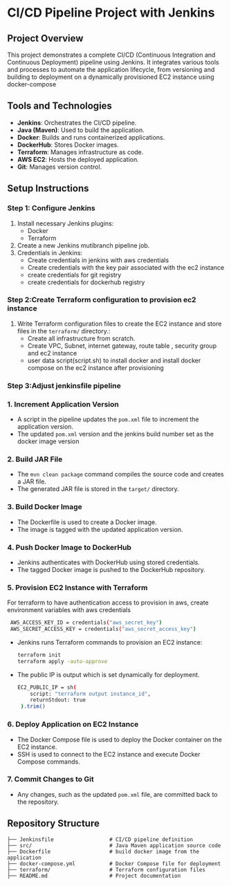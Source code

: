 # CI/CD Pipeline Project with Jenkins

## Project Overview
This project demonstrates a complete CI/CD (Continuous Integration and Continuous Deployment) pipeline using Jenkins. It integrates various tools and processes to automate the application lifecycle, from versioning and building to deployment on a dynamically provisioned EC2 instance using docker-compose

## Tools and Technologies
- **Jenkins**: Orchestrates the CI/CD pipeline.
- **Java (Maven)**: Used to build the application.
- **Docker**: Builds and runs containerized applications.
- **DockerHub**: Stores Docker images.
- **Terraform**: Manages infrastructure as code.
- **AWS EC2**: Hosts the deployed application.
- **Git**: Manages version control.

## Setup Instructions

### Step 1: Configure Jenkins
1. Install necessary Jenkins plugins:
   - Docker 
   - Terraform
2. Create a new Jenkins mutibranch pipeline job.
3. Credentials in Jenkins:
   - Create credentials in jenkins with aws credentials
   - Create credentials with the key pair associated with the ec2 instance
   - create credentials for git registry
   - create credentials for dockerhub registry
     


### Step 2:Create Terraform configuration to provision ec2 instance

1. Write Terraform configuration files to create the EC2 instance and store files in the `terraform/` directory.:
   - Create all infrastructure from scratch.
   - Create VPC, Subnet, internet gateway, route table , security group and ec2 instance
   - user data script(script.sh) to install docker and install docker compose on the ec2 instance after provisioning

### Step 3:Adjust jenkinsfile pipeline 

### 1. Increment Application Version
- A script in the pipeline updates the `pom.xml` file to increment the application version.
- The updated `pom.xml` version and the jenkins build number set as the docker image version

### 2. Build JAR File
- The `mvn clean package` command compiles the source code and creates a JAR file.
- The generated JAR file is stored in the `target/` directory.

### 3. Build Docker Image
- The Dockerfile is used to create a Docker image.
- The image is tagged with the updated application version.

### 4. Push Docker Image to DockerHub
- Jenkins authenticates with DockerHub using stored credentials.
- The tagged Docker image is pushed to the DockerHub repository.

### 5. Provision EC2 Instance with Terraform
 For terraform to have authentication access to provision in aws, create environment variables with aws credentials
   ```bash
    AWS_ACCESS_KEY_ID = credentials("aws_secret_key")
    AWS_SECRET_ACCESS_KEY = credentials("aws_secret_access_key")
   ```
- Jenkins runs Terraform commands to provision an EC2 instance:
   ```bash
   terraform init
   terraform apply -auto-approve
   ```
- The public IP is output which is set dynamically for deployment.
    ```bash
    EC2_PUBLIC_IP = sh(
        script: "terraform output instance_id",
        returnStdout: true   
     ).trim()
    ```


### 6. Deploy Application on EC2 Instance
- The Docker Compose file is used to deploy the Docker container on the EC2 instance.
- SSH is used to connect to the EC2 instance and execute Docker Compose commands.

### 7. Commit Changes to Git
- Any changes, such as the updated `pom.xml` file, are committed back to the repository.

## Repository Structure
```
├── Jenkinsfile                  # CI/CD pipeline definition
├── src/                         # Java Maven application source code
├── Dockerfile                   # build docker image from the application
├── docker-compose.yml           # Docker Compose file for deployment
├── terraform/                   # Terraform configuration files
├── README.md                    # Project documentation
```





